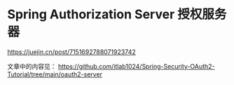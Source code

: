 # Spring Authorization Server 授权服务器
https://juejin.cn/post/7151692788071923742

文章中的内容见：
https://github.com/itlab1024/Spring-Security-OAuth2-Tutorial/tree/main/oauth2-server
